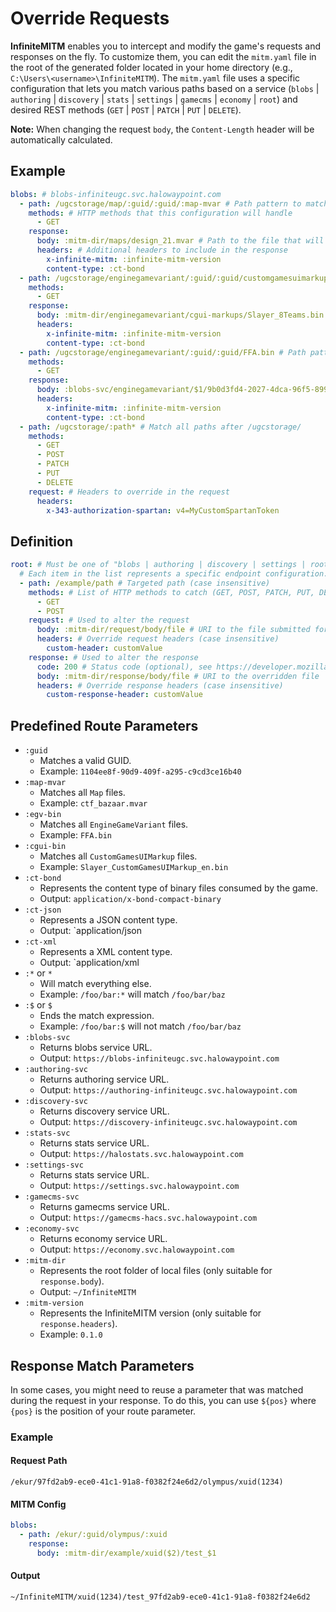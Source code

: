 # Override Requests

**InfiniteMITM** enables you to intercept and modify the game's requests and responses on the fly. To customize them, you can edit the `mitm.yaml` file in the root of the generated folder located in your home directory (e.g., `C:\Users\<username>\InfiniteMITM`). The `mitm.yaml` file uses a specific configuration that lets you match various paths based on a service (`blobs` | `authoring` | `discovery` | `stats` | `settings` | `gamecms` | `economy` | `root`) and desired REST methods (`GET` | `POST` | `PATCH` | `PUT` | `DELETE`).

**Note:** When changing the request `body`, the `Content-Length` header will be automatically calculated.

## Example

```yaml
blobs: # blobs-infiniteugc.svc.halowaypoint.com
  - path: /ugcstorage/map/:guid/:guid/:map-mvar # Path pattern to match, will catch all .mvar files
    methods: # HTTP methods that this configuration will handle
      - GET
    response:
      body: :mitm-dir/maps/design_21.mvar # Path to the file that will be used as the response body
      headers: # Additional headers to include in the response
        x-infinite-mitm: :infinite-mitm-version
        content-type: :ct-bond
  - path: /ugcstorage/enginegamevariant/:guid/:guid/customgamesuimarkup/Slayer_CustomGamesUIMarkup_en.bin # Path pattern for specific "CustomGamesUIMarkup", for any assetID and assetVersionID
    methods:
      - GET
    response:
      body: :mitm-dir/enginegamevariant/cgui-markups/Slayer_8Teams.bin
      headers:
        x-infinite-mitm: :infinite-mitm-version
        content-type: :ct-bond
  - path: /ugcstorage/enginegamevariant/:guid/:guid/FFA.bin # Path pattern for specific "EngineGameVariant", for any assetID and assetVersionID
    methods:
      - GET
    response:
      body: :blobs-svc/enginegamevariant/$1/9b0d3fd4-2027-4dca-96f5-899b449408e2/FFA.bin # Path to the external file that will be used as the response body, with a specific assetVersionID
      headers:
        x-infinite-mitm: :infinite-mitm-version
        content-type: :ct-bond
  - path: /ugcstorage/:path* # Match all paths after /ugcstorage/
    methods:
      - GET
      - POST
      - PATCH
      - PUT
      - DELETE
    request: # Headers to override in the request
      headers:
        x-343-authorization-spartan: v4=MyCustomSpartanToken
```

## Definition

```yaml
root: # Must be one of "blobs | authoring | discovery | settings | root" (root = all)
  # Each item in the list represents a specific endpoint configuration.
  - path: /example/path # Targeted path (case insensitive)
    methods: # List of HTTP methods to catch (GET, POST, PATCH, PUT, DELETE)
      - GET
      - POST
    request: # Used to alter the request
      body: :mitm-dir/request/body/file # URI to the file submitted for PUT, POST, and PATCH requests instead of the initial payload
      headers: # Override request headers (case insensitive)
        custom-header: customValue
    response: # Used to alter the response
      code: 200 # Status code (optional), see https://developer.mozilla.org/en-US/docs/Web/HTTP/Status
      body: :mitm-dir/response/body/file # URI to the overridden file
      headers: # Override response headers (case insensitive)
        custom-response-header: customValue
```

## Predefined Route Parameters

-   `:guid`
    -   Matches a valid GUID.
    -   Example: `1104ee8f-90d9-409f-a295-c9cd3ce16b40`
-   `:map-mvar`
    -   Matches all `Map` files.
    -   Example: `ctf_bazaar.mvar`
-   `:egv-bin`
    -   Matches all `EngineGameVariant` files.
    -   Example: `FFA.bin`
-   `:cgui-bin`
    -   Matches all `CustomGamesUIMarkup` files.
    -   Example: `Slayer_CustomGamesUIMarkup_en.bin`
-   `:ct-bond`
    -   Represents the content type of binary files consumed by the game.
    -   Output: `application/x-bond-compact-binary`
-   `:ct-json`
    -   Represents a JSON content type.
    -   Output: `application/json
-   `:ct-xml`
    -   Represents a XML content type.
    -   Output: `application/xml
-   `:*` or `*`
    -   Will match everything else.
    -   Example: `/foo/bar:*` will match `/foo/bar/baz`
-   `:$` or `$`
    -   Ends the match expression.
    -   Example: `/foo/bar:$` will not match `/foo/bar/baz`
-   `:blobs-svc`
    -   Returns blobs service URL.
    -   Output: `https://blobs-infiniteugc.svc.halowaypoint.com`
-   `:authoring-svc`
    -   Returns authoring service URL.
    -   Output: `https://authoring-infiniteugc.svc.halowaypoint.com`
-   `:discovery-svc`
    -   Returns discovery service URL.
    -   Output: `https://discovery-infiniteugc.svc.halowaypoint.com`
-   `:stats-svc`
    -   Returns stats service URL.
    -   Output: `https://halostats.svc.halowaypoint.com`
-   `:settings-svc`
    -   Returns stats service URL.
    -   Output: `https://settings.svc.halowaypoint.com`
-   `:gamecms-svc`
    -   Returns gamecms service URL.
    -   Output: `https://gamecms-hacs.svc.halowaypoint.com`
-   `:economy-svc`
    -   Returns economy service URL.
    -   Output: `https://economy.svc.halowaypoint.com`
-   `:mitm-dir`
    -   Represents the root folder of local files (only suitable for `response.body`).
    -   Output: `~/InfiniteMITM`
-   `:mitm-version`
    -   Represents the InfiniteMITM version (only suitable for `response.headers`).
    -   Example: `0.1.0`

## Response Match Parameters

In some cases, you might need to reuse a parameter that was matched during the request in your response. To do this, you can use `${pos}` where `{pos}` is the position of your route parameter.

### Example

#### Request Path

```
/ekur/97fd2ab9-ece0-41c1-91a8-f0382f24e6d2/olympus/xuid(1234)
```

#### MITM Config

```yaml
blobs:
  - path: /ekur/:guid/olympus/:xuid
    response:
      body: :mitm-dir/example/xuid($2)/test_$1
```

#### Output

```
~/InfiniteMITM/xuid(1234)/test_97fd2ab9-ece0-41c1-91a8-f0382f24e6d2
```
